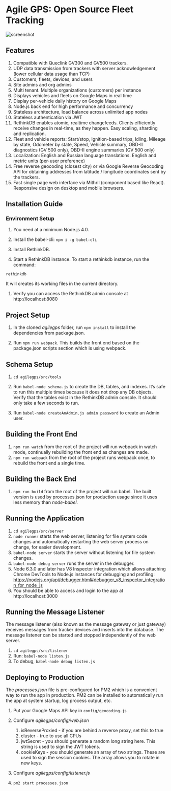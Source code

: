 # Agile GPS: Open Source Fleet Tracking

![screenshot](https://raw.githubusercontent.com/llambda/agilegps/master/public/images/screen1.png?token=AGc1MoMRLFILb287jsksqBY-hvOtCRakks5Ym6-uwA%3D%3D)

## Features

1. Compatible with Queclink GV300 and GV500 trackers.
1. UDP data transmission from trackers with server acknowledgement (lower cellular data usage than TCP)
1. Customers, fleets, devices, and users
1. Site admins and org admins
1. Multi tenant. Multiple organizations (customers) per instance
1. Displays vehicles and fleets on Google Maps in real time
1. Display per-vehicle daily history on Google Maps
1. Node.js back end for high performance and concurrency
1. Stateless architecture, load balance across unlimited app nodes
1. Stateless authentication via JWT
1. RethinkDB enables atomic, realtime changefeeds. Clients efficiently receive changes in real-time, as they happen. Easy scaling, sharding and replication.
1. Fleet and vehicle reports: Start/stop, Ignition-based trips, Idling, Mileage by state, Odometer by state, Speed, Vehicle summary, OBD-II diagnostics (GV 500 only), OBD-II engine summaries (GV 500 only)
1. Localization: English and Russian language translations. English and metric units (per-user preference)
1. Free reverse geocoding (closest city) or via Google Reverse Geocoding API for obtaining addresses from latitude / longitude coordinates sent by the trackers.
1. Fast single page web interface via Mithril (component based like React). Responsive design on desktop and mobile browsers.

## Installation Guide

### Environment Setup
1. You need at a minimum Node.js 4.0.

1. Install the babel-cli: ```npm i -g babel-cli```

1. Install RethinkDB.

1. Start a RethinkDB instance. To start a rethinkdb instance, run the command:

```
rethinkdb
```



It will creates its working files in the current directory.

1. Verify you can access the RethinkDB admin console at http://localhost:8080

## Project Setup

1. In the cloned *agilegps* folder, run ```npm install``` to install the dependencies from package.json.

2. Run ```npm run webpack```. This builds the front end based on the package.json scripts section which is using webpack.

## Schema Setup

1. ```cd agilegps/src/tools```

1. Run ```babel-node schema.js``` to create the DB, tables, and indexes. It’s safe to run this multiple times because it does not drop any DB objects. Verify that the tables exist in the RethinkDB admin console. It should only take a few seconds to run.

1. Run ```babel-node createAnAdmin.js admin password``` to create an Admin user.

## Building the Front End
1. ```npm run watch``` from the root of the project will run webpack in watch mode, continually rebuilding the front end as changes are made.
1. ```npm run webpack``` from the root of the project runs webpack once, to rebuild the front end a single time.


## Building the Back End
1. ```npm run build``` from the root of the project will run babel. The built version is used by processes.json for production usage since it uses less memory than *node-babel*.

## Running the Application

1. ```cd agilegps/src/server```
1. ```node runner``` starts the web server, listening for file system code changes and automatically restarting the web server process on change, for easier development.
1. ```babel-node server``` starts the server without listening for file system changes.
1. ```babel-node debug server``` runs the server in the debugger.
2. Node 6.3.0 and later has V8 Inspector integration which allows attaching Chrome DevTools to Node.js instances for debugging and profiling: https://nodejs.org/api/debugger.html#debugger_v8_inspector_integration_for_node_js 
1. You should be able to access and login to the app at http://localhost:3000

## Running the Message Listener

The message listener (also known as the message gateway or just gateway) receives messages from tracker devices and inserts into the database. The message listener can be started and stopped independently of the web server.

1. ```cd agilegps/src/listener```
1. Run: ```babel-node listen.js```
1. To debug, ```babel-node debug listen.js```

## Deploying to Production

The *processes.json* file is pre-configured for PM2 which is a convenient way to run the app in production. PM2 can be installed to automatically run the app at system startup, log process output, etc.

1. Put your Google Maps API key in ```config/geocoding.js```

1. Configure *agilegps/config/web.json*
   1. isReverseProxied - if you are behind a reverse proxy, set this to true
   1. cluster - true to use all CPUs
   1. jwtSecret - you should generate a random long string here. This string is used to sign the JWT tokens.
   1. cookieKeys - you should generate an array of two strings. These are used to sign the session cookies. The array allows you to rotate in new keys.

1. Configure *agilegps/config/listener.js*

1. ```pm2 start processes.json```  
